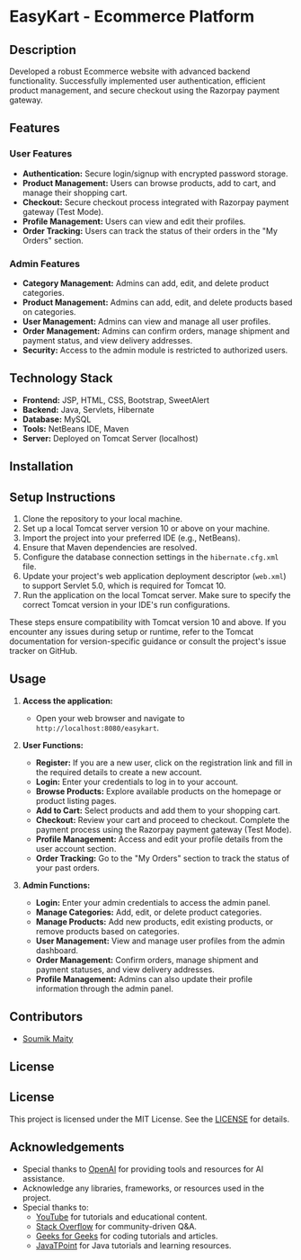 # EasyKart - Ecommerce Platform

## Description
Developed a robust Ecommerce website with advanced backend functionality. Successfully implemented user authentication, efficient product management, and secure checkout using the Razorpay payment gateway.

## Features
### User Features
- **Authentication:** Secure login/signup with encrypted password storage.
- **Product Management:** Users can browse products, add to cart, and manage their shopping cart.
- **Checkout:** Secure checkout process integrated with Razorpay payment gateway (Test Mode).
- **Profile Management:** Users can view and edit their profiles.
- **Order Tracking:** Users can track the status of their orders in the "My Orders" section.

### Admin Features
- **Category Management:** Admins can add, edit, and delete product categories.
- **Product Management:** Admins can add, edit, and delete products based on categories.
- **User Management:** Admins can view and manage all user profiles.
- **Order Management:** Admins can confirm orders, manage shipment and payment status, and view delivery addresses.
- **Security:** Access to the admin module is restricted to authorized users.

## Technology Stack
- **Frontend:** JSP, HTML, CSS, Bootstrap, SweetAlert
- **Backend:** Java, Servlets, Hibernate
- **Database:** MySQL
- **Tools:** NetBeans IDE, Maven
- **Server:** Deployed on Tomcat Server (localhost)

## Installation
## Setup Instructions

1. Clone the repository to your local machine.
2. Set up a local Tomcat server version 10 or above on your machine.
3. Import the project into your preferred IDE (e.g., NetBeans).
4. Ensure that Maven dependencies are resolved.
5. Configure the database connection settings in the `hibernate.cfg.xml` file.
6. Update your project's web application deployment descriptor (`web.xml`) to support Servlet 5.0, which is required for Tomcat 10.
7. Run the application on the local Tomcat server. Make sure to specify the correct Tomcat version in your IDE's run configurations.

These steps ensure compatibility with Tomcat version 10 and above. If you encounter any issues during setup or runtime, refer to the Tomcat documentation for version-specific guidance or consult the project's issue tracker on GitHub.

## Usage

1. **Access the application:**
   - Open your web browser and navigate to `http://localhost:8080/easykart`.

2. **User Functions:**
   - **Register:** If you are a new user, click on the registration link and fill in the required details to create a new account.
   - **Login:** Enter your credentials to log in to your account.
   - **Browse Products:** Explore available products on the homepage or product listing pages.
   - **Add to Cart:** Select products and add them to your shopping cart.
   - **Checkout:** Review your cart and proceed to checkout. Complete the payment process using the Razorpay payment gateway (Test Mode).
   - **Profile Management:** Access and edit your profile details from the user account section.
   - **Order Tracking:** Go to the "My Orders" section to track the status of your past orders.

3. **Admin Functions:**
   - **Login:** Enter your admin credentials to access the admin panel.
   - **Manage Categories:** Add, edit, or delete product categories.
   - **Manage Products:** Add new products, edit existing products, or remove products based on categories.
   - **User Management:** View and manage user profiles from the admin dashboard.
   - **Order Management:** Confirm orders, manage shipment and payment statuses, and view delivery addresses.
   - **Profile Management:** Admins can also update their profile information through the admin panel.

## Contributors

- [Soumik Maity](https://github.com/S0UMIK07)

## License

## License

This project is licensed under the MIT License. See the [LICENSE](https://opensource.org/licenses/MIT) for details.

## Acknowledgements

- Special thanks to [OpenAI](https://openai.com) for providing tools and resources for AI assistance.
- Acknowledge any libraries, frameworks, or resources used in the project.
- Special thanks to:
  - [YouTube](https://www.youtube.com) for tutorials and educational content.
  - [Stack Overflow](https://stackoverflow.com) for community-driven Q&A.
  - [Geeks for Geeks](https://www.geeksforgeeks.org) for coding tutorials and articles.
  - [JavaTPoint](https://www.javatpoint.com) for Java tutorials and learning resources.

